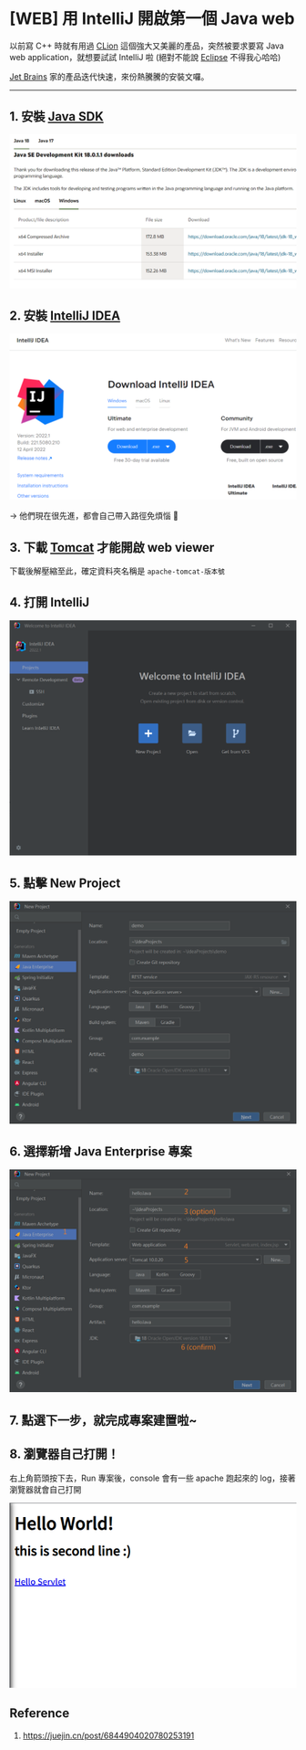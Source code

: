 # [WEB] 用 IntelliJ 開啟第一個 Java web


以前寫 C++ 時就有用過 [CLion](https://www.jetbrains.com/clion/) 這個強大又美麗的產品，突然被要求要寫 Java web application，就想要試試 IntelliJ 啦 (絕對不能說 [Eclipse](https://www.eclipse.org/) 不得我心哈哈)

[Jet Brains](https://www.jetbrains.com/) 家的產品迭代快速，來份熱騰騰的安裝文囉。

---

## 1. 安裝 [Java SDK](https://www.oracle.com/java/technologies/downloads/#jdk18-windows)

![](/images/install_intellij_build_java_web/java_jdk.png)

## 2. 安裝 [IntelliJ IDEA](https://www.jetbrains.com/idea/download/#section=windows)

![](/images/install_intellij_build_java_web/intellij.png)

→ 他們現在很先進，都會自己帶入路徑免煩惱 🙂

## 3. 下載 [Tomcat](https://tomcat.apache.org/download-10.cgi) 才能開啟 web viewer
    
下載後解壓縮至此，確定資料夾名稱是 `apache-tomcat-版本號`
    
## 4. 打開 IntelliJ
    
![](/images/install_intellij_build_java_web/open_intellij.png)
    
## 5. 點擊 New Project
    
![](/images/install_intellij_build_java_web/new_proj.png)
    
## 6. 選擇新增 Java Enterprise 專案
    
![](/images/install_intellij_build_java_web/new_java_enterprise_proj.png)
    
## 7. 點選下一步，就完成專案建置啦~
## 8. 瀏覽器自己打開！

右上角箭頭按下去，Run 專案後，console 會有一些 apache 跑起來的 log，接著瀏覽器就會自己打開
    
![](/images/install_intellij_build_java_web/run.png)
    


## Reference
1. https://juejin.cn/post/6844904020780253191
